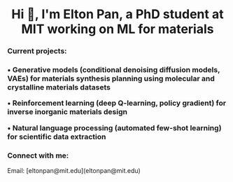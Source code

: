 <h1 align="center">Hi 👋, I'm Elton Pan, a PhD student at MIT working on ML for materials</h1>
<h3 align="left">Current projects:<h3 align="left">
  • Generative models (conditional denoising diffusion models, VAEs) for materials synthesis planning using molecular and crystalline materials datasets 
  
  • Reinforcement learning (deep Q-learning, policy gradient) for inverse inorganic materials design 
  
  • Natural language processing (automated few-shot learning) for scientific data extraction</h3>

<h3 align="left">Connect with me:</h3>
Email: [eltonpan@mit.edu](eltonpan@mit.edu)
